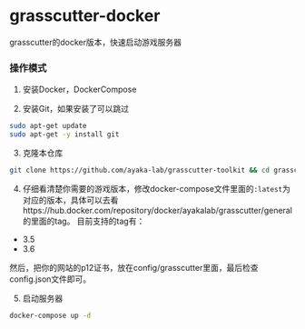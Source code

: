 # grasscutter-docker
grasscutter的docker版本，快速启动游戏服务器

### 操作模式

1. 安装Docker，DockerCompose

2. 安装Git，如果安装了可以跳过

```bash
sudo apt-get update
sudo apt-get -y install git
```

3. 克隆本仓库
```bash
git clone https://github.com/ayaka-lab/grasscutter-toolkit && cd grasscutter-toolkit
```

4. 仔细看清楚你需要的游戏版本，修改docker-compose文件里面的`:latest`为对应的版本，具体可以去看https://hub.docker.com/repository/docker/ayakalab/grasscutter/general的里面的tag。
目前支持的tag有：
- 3.5
- 3.6

然后，把你的网站的p12证书，放在config/grasscutter里面，最后检查config.json文件即可。

5. 启动服务器
```bash
docker-compose up -d
```